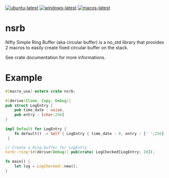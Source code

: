 [![ubuntu-latest](https://github.com/NickelAngeStudio/nsrb/actions/workflows/ubuntu-latest.yml/badge.svg)](https://github.com/NickelAngeStudio/nsrb/actions/workflows/ubuntu-latest.yml)
[![windows-latest](https://github.com/NickelAngeStudio/nsrb/actions/workflows/windows-latest.yml/badge.svg?branch=main)](https://github.com/NickelAngeStudio/nsrb/actions/workflows/windows-latest.yml)
[![macos-latest](https://github.com/NickelAngeStudio/nsrb/actions/workflows/macos-latest.yml/badge.svg?branch=main)](https://github.com/NickelAngeStudio/nsrb/actions/workflows/macos-latest.yml)

# nsrb
Nifty Simple Ring Buffer (aka circular buffer) is a no_std library that provides 2 macros to easily create fixed circular buffer on the stack.

See crate documentation for more informations.

# Example
```rust
#[macro_use] extern crate nsrb;
 
#[derive(Clone, Copy, Debug)]
pub struct LogEntry {
    pub time_date : usize,
    pub entry : [char;256]
}
 
impl Default for LogEntry {
    fn default() -> Self { LogEntry { time_date : 0, entry : [' ';256] } }
 }

// Create a Ring buffer for LogEntry
nsrb::ring!(#[derive(Debug)] pub(crate) LogChecked[LogEntry; 10]);
 
fn main() {
    let log = LogChecked::new();
}
 
```



